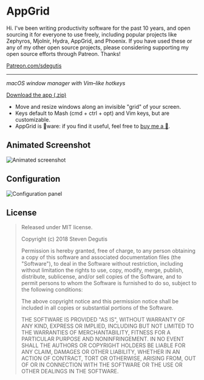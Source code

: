 AppGrid
=======

Hi. I've been writing productivity software for the past 10 years, and open sourcing it for everyone to use freely, including popular projects like Zephyros, Mjolnir, Hydra, AppGrid, and Phoenix. If you have used these or any of my other open source projects, please considering supporting my open source efforts through Patreon. Thanks!

[Patreon.com/sdegutis](https://patreon.com/sdegutis)

---

*macOS window manager with Vim–like hotkeys*

[Download the app (.zip)](https://github.com/sdegutis/AppGrid/releases/download/1.0.4/AppGrid-1.0.4.zip)

- Move and resize windows along an invisible "grid" of your screen.
- Keys default to Mash (cmd + ctrl + opt) and Vim keys, but are customizable.
- AppGrid is 🍺ware: if you find it useful, feel free to [buy me a 🍺](https://www.paypal.com/cgi-bin/webscr?business=sbdegutis@gmail.com&cmd=_donations&item_name=AppGrid%20donation&no_shipping=1).

Animated Screenshot
-------------------

![Animated screenshot](grid.gif)

Configuration
-------------

![Configuration panel](sshot.png)

License
-------

> Released under MIT license.
>
> Copyright (c) 2018 Steven Degutis
>
> Permission is hereby granted, free of charge, to any person obtaining a copy of this software and associated documentation files (the "Software"), to deal in the Software without restriction, including without limitation the rights to use, copy, modify, merge, publish, distribute, sublicense, and/or sell copies of the Software, and to permit persons to whom the Software is furnished to do so, subject to the following conditions:
>
> The above copyright notice and this permission notice shall be included in all copies or substantial portions of the Software.
>
> THE SOFTWARE IS PROVIDED "AS IS", WITHOUT WARRANTY OF ANY KIND, EXPRESS OR IMPLIED, INCLUDING BUT NOT LIMITED TO THE WARRANTIES OF MERCHANTABILITY, FITNESS FOR A PARTICULAR PURPOSE AND NONINFRINGEMENT. IN NO EVENT SHALL THE AUTHORS OR COPYRIGHT HOLDERS BE LIABLE FOR ANY CLAIM, DAMAGES OR OTHER LIABILITY, WHETHER IN AN ACTION OF CONTRACT, TORT OR OTHERWISE, ARISING FROM, OUT OF OR IN CONNECTION WITH THE SOFTWARE OR THE USE OR OTHER DEALINGS IN THE SOFTWARE.
